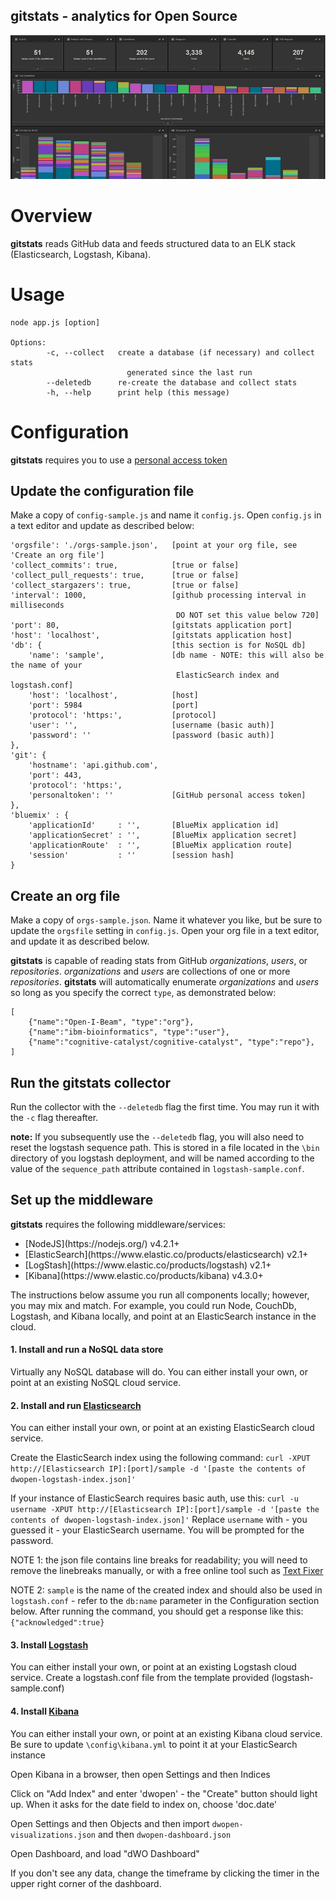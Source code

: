 gitstats - analytics for Open Source
---------------------
![Gitstats dashboard](https://raw.githubusercontent.com/JacquesPerrault/jacquesperrault.github.io/master/images/gitstats_kibana_screenshot.jpg)
# Overview

<strong>gitstats</strong> reads GitHub data and feeds structured data to an ELK stack (Elasticsearch, Logstash, Kibana).

# Usage
```
node app.js [option]

Options:
        -c, --collect   create a database (if necessary) and collect stats 
                          generated since the last run
        --deletedb      re-create the database and collect stats
        -h, --help      print help (this message)
```
# Configuration
<strong>gitstats</strong> requires you to use a [personal access token](https://github.com/settings/tokens) 
## Update the configuration file
Make a copy of `config-sample.js` and name it `config.js`.
Open `config.js` in a text editor and update as described below:
```
'orgsfile': './orgs-sample.json',   [point at your org file, see 'Create an org file']
'collect_commits': true,            [true or false]
'collect_pull_requests': true,      [true or false]
'collect_stargazers': true,         [true or false]
'interval': 1000,                   [github processing interval in milliseconds
                                     DO NOT set this value below 720]
'port': 80,                         [gitstats application port]
'host': 'localhost',                [gitstats application host]
'db': {                             [this section is for NoSQL db]
    'name': 'sample',               [db name - NOTE: this will also be the name of your
                                     ElasticSearch index and logstash.conf]
    'host': 'localhost',            [host]
    'port': 5984                    [port]
    'protocol': 'https:',           [protocol]
    'user': '',                     [username (basic auth)]
    'password': ''                  [password (basic auth)]
},
'git': {
    'hostname': 'api.github.com',
    'port': 443,
    'protocol': 'https:',
    'personaltoken': ''             [GitHub personal access token]
},
'bluemix' : {
    'applicationId'     : '',       [BlueMix application id]
    'applicationSecret' : '',       [BlueMix application secret]
    'applicationRoute'  : '',       [BlueMix application route]
    'session'           : ''        [session hash]
}

```
## Create an org file
Make a copy of `orgs-sample.json`.  Name it whatever you like, but be sure to
update the `orgsfile` setting in `config.js`.
Open your org file in a text editor, and update it as described below.

<strong>gitstats</strong> is capable of reading stats from GitHub *organizations*, *users*, or *repositories*.
*organizations* and *users* are collections of one or more *repositories*.
<strong>gitstats</strong> will automatically enumerate *organizations* and *users* so
long as you specify the correct `type`, as demonstrated below:
```
[
    {"name":"Open-I-Beam", "type":"org"},
    {"name":"ibm-bioinformatics", "type":"user"},
    {"name":"cognitive-catalyst/cognitive-catalyst", "type":"repo"},
]
```

## Run the gitstats collector
Run the collector with the `--deletedb` flag the first time.  You may run it with the `-c` flag thereafter.

<strong>note:</strong> If you subsequently use the `--deletedb` flag, you will also need to reset the logstash 
sequence path.  This is stored in a file located in the `\bin` directory of you logstash deployment, and will
be named according to the value of the `sequence_path` attribute contained in `logstash-sample.conf`.

## Set up the middleware
<strong>gitstats</strong> requires the following middleware/services:
<ul>
<li>[NodeJS](https://nodejs.org/) v4.2.1+</li>
<li>[ElasticSearch](https://www.elastic.co/products/elasticsearch) v2.1+</li>
<li>[LogStash](https://www.elastic.co/products/logstash) v2.1+</li>
<li>[Kibana](https://www.elastic.co/products/kibana) v4.3.0+</li>
</ul>

The instructions below assume you run all components locally; however, you may mix and match.  For example, you could run Node, CouchDb, Logstash, and Kibana locally, and point at an ElasticSearch instance in the cloud.

#### 1. Install and run a NoSQL data store
Virtually any NoSQL database will do.  You can either install your own, or point at an existing NoSQL cloud service.
#### 2. Install and run [Elasticsearch]()
You can either install your own, or point at an existing ElasticSearch cloud service.

Create the ElasticSearch index using the following command:
`curl -XPUT http://[Elasticsearch IP]:[port]/sample -d '[paste the contents of dwopen-logstash-index.json]'`

If your instance of ElasticSearch requires basic auth, use this:
`curl -u username -XPUT http://[Elasticsearch IP]:[port]/sample -d '[paste the contents of dwopen-logstash-index.json]'`
Replace `username` with - you guessed it - your ElasticSearch username.  You will be prompted for the password.

NOTE 1: the json file contains line breaks for readability; you will need to remove the linebreaks manually, or with a free online tool such as [Text Fixer](http://www.textfixer.com/tools/remove-line-breaks.php)

NOTE 2: `sample` is the name of the created index and should also be used in `logstash.conf` - refer to the `db:name` parameter in the Configuration section below.
After running the command, you should get a response like this:
`{"acknowledged":true}`

#### 3. Install [Logstash]()
You can either install your own, or point at an existing Logstash cloud service.
Create a logstash.conf file from the template provided (logstash-sample.conf)
#### 4. Install [Kibana]()
You can either install your own, or point at an existing Kibana cloud service.
Be sure to update `\config\kibana.yml` to point it at your ElasticSearch instance

Open Kibana in a browser, then open Settings and then Indices

Click on "Add Index" and enter 'dwopen' - the "Create" button should light up. When it asks for the date field to index on, choose 'doc.date'

Open Settings and then Objects and then import `dwopen-visualizations.json` and then `dwopen-dashboard.json`

Open Dashboard, and load "dWO Dashboard"

If you don't see any data, change the timeframe by clicking the timer in the upper right corner of the dashboard.